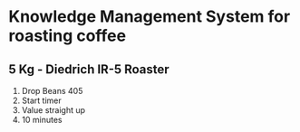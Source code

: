 # Knowledge Management System for roasting coffee

## 5 Kg - Diedrich IR-5 Roaster

1. Drop Beans 405
2. Start timer
3. Value straight up
4. 10 minutes

